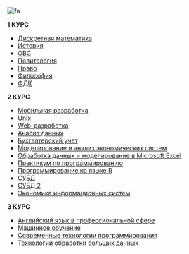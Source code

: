 ![fa](https://user-images.githubusercontent.com/90050887/209210153-1b4b2226-ad84-4f18-8749-f1a0a626fcf8.png)

**1 КУРС**
- [Дискретная математика](https://github.com/chritnie/Studies/tree/main/1%20Курс/Дискретная%20математика)
- [История](https://github.com/chritnie/Studies/tree/main/1%20Курс/История)
- [ОВС](https://github.com/chritnie/Studies/tree/main/1%20Курс/ОВС)
- [Политология](https://github.com/chritnie/Studies/tree/main/1%20Курс/Политология)
- [Право](https://github.com/chritnie/Studies/tree/main/1%20Курс/Право)
- [Философия](https://github.com/chritnie/Studies/tree/main/1%20Курс/Философия)
- [ФДК](https://github.com/chritnie/Studies/tree/main/1%20Курс/Финансы%2C%20деньги%2C%20кредит)

**2 КУРС**
- [Мобильная разработка](https://github.com/chritnie/Studies/tree/main/2%20Курс/Android)
- [Unix](https://github.com/chritnie/Studies/tree/main/2%20Курс/Unix)
- [Web-разработка](https://github.com/chritnie/Studies/tree/main/2%20Курс/Web-разработка)
- [Анализ данных](https://github.com/chritnie/Studies/tree/main/2%20Курс/Анализ%20данных)
- [Бухгалтерский учет](https://github.com/chritnie/Studies/tree/main/2%20Курс/Бухучет)
- [Моделирование и анализ экономических систем](https://github.com/chritnie/Studies/tree/main/2%20Курс/МИАЭС)
- [Обработка данных и моделирование в Microsoft Excel](https://github.com/chritnie/Studies/tree/main/2%20Курс/Обработка%20данных%20и%20моделирование%20в%20Microsoft%20Excel)
- [Практикум по программированию](https://github.com/chritnie/Studies/tree/main/2%20Курс/Практикум%20по%20программированию)
- [Программирование на языке R](https://github.com/chritnie/Studies/tree/main/2%20Курс/Программирование%20на%20языке%20R)
- [СУБД](https://github.com/chritnie/Studies/tree/main/2%20Курс/СУБД)
- [СУБД 2](https://github.com/chritnie/Studies/tree/main/2%20Курс/Системы%20управления%20базами%20данных)
- [Экономика информационных систем](https://github.com/chritnie/Studies/tree/main/2%20Курс/Экономика%20информационных%20систем)

**3 КУРС**
- [Английский язык в профессиональной сфере](https://github.com/chritnie/Studies/tree/main/3%20Курс/Английский)
- [Машинное обучение](https://github.com/chritnie/Studies/tree/main/3%20Курс/Машинное%20обучение)
- [Современные технологии программирования](https://github.com/chritnie/Studies/tree/main/3%20Курс/Современные%20технологии%20программирования)
- [Технологии обработки больших данных](https://github.com/chritnie/Studies/tree/main/3%20Курс/Технологии%20обработки%20больших%20данных)
